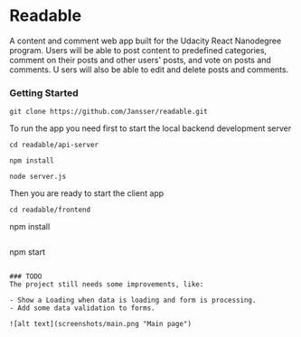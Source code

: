 # Readable

A content and comment web app built for the Udacity React Nanodegree program. 
Users will be able to post content to predefined categories, comment on their posts and other users' posts, and vote on posts and comments. U
sers will also be able to edit and delete posts and comments.

### Getting Started

```
git clone https://github.com/Jansser/readable.git
```

To run the app you need first to start the local backend development server

```
cd readable/api-server
```

```
npm install
```

```
node server.js
```

Then you are ready to start the client app

```
cd readable/frontend

```
npm install
```

```
npm start
```

### TODO
The project still needs some improvements, like:

- Show a Loading when data is loading and form is processing.
- Add some data validation to forms.

![alt text](screenshots/main.png "Main page")